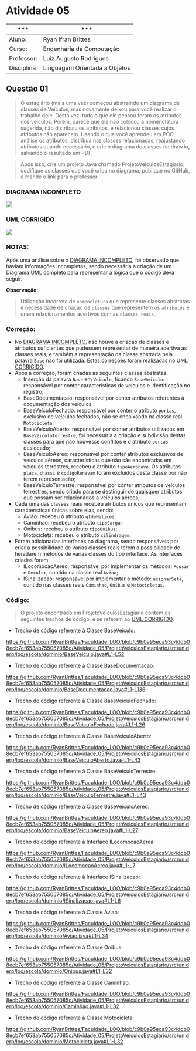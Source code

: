 # Atividade 05

| *** | *** |
| --- | --- |
| Aluno: | Ryan Ifran Brittes |
| Curso: | Engenharia da Computação |
| Professor: | Luiz Augusto Rodrigues |
| Disciplina | Linguagem Orientada a Objetos |

## Questão 01
>O estagiário (mais uma vez) começou abstraindo um diagrama de classes de Veículos, mas novamente deixou para você realizar o trabalho dele. Desta vez, tudo o que ele pensou foram os atributos dos veículos. Porém, parece que ele não colocou a nomenclatura sugerida, não distribuiu os atributos, e relacionou classes cujos atributos não aparecem.
Usando o que você aprendeu em POO, análise os atributos, distribua nas classes relacionadas, reajustando atributos quando necessário, e crie o diagrama de classes no draw.io, salvando o resultado em PDF.

>Após isso, crie um projeto Java chamado ProjetoVeiculosEstagiario, codifique as classes que você criou no diagrama, publique no GitHub, e mande o link para o professor.

### DIAGRAMA INCOMPLETO

![](https://github.com/RyanBrittes/Faculdade_LOO/blob/main/Atividade_05/Diagrama_UML/DIAGRAMA_INCOMPLETO.png)

### UML CORRIGIDO
![](https://github.com/RyanBrittes/Faculdade_LOO/blob/main/Atividade_05/Diagrama_UML/UML_ProjetoVeiculosEstagiario.jpg)

### NOTAS:
Após uma análise sobre o [DIAGRAMA INCOMPLETO](https://github.com/RyanBrittes/Faculdade_LOO/blob/main/Atividade_05/Diagrama_UML/DIAGRAMA_INCOMPLETO.png), foi observado que haviam informações incompletas, sendo necessária a criação de um Diagrama UML completo para representar a lógica que o código deva seguir.

**Observação**:
> Utilização incorreta de `nomenclatura` que represente classes abstratas e necessidade de criação de `classes` que representem os `atributos` e criem relacionamentos acertivos com as `classes reais`.

### Correção:
* No [DIAGRAMA INCOMPLETO](https://github.com/RyanBrittes/Faculdade_LOO/blob/main/Atividade_05/Diagrama_UML/DIAGRAMA_INCOMPLETO.png), não houve a criação de classes e atributos suficientes que pudessem representar de maneira acertiva as classes reais, e também a representação da classe abstrada pela palavra `Base` não foi utilizada. Estas correções foram realizadas no [UML CORRIGIDO](https://github.com/RyanBrittes/Faculdade_LOO/blob/main/Atividade_05/Diagrama_UML/UML_ProjetoVeiculosEstagiario.jpg).
* Após a correção, foram criadas as seguintes classes abstratas:
  * Inserção da palavra `Base` em `Veiculo`, ficando `BaseVeiculo`: responsável por conter características de veículos e identificação no registro;
  * BaseDocumentacao: responsável por conter atributos referentes à documentação dos veículos;
  * BaseVeículoFechado: responsável por conter o atributo `portas`, exclusivo de veículos fechados, não se encaixando na classe real `Motocicleta`;
  * BaseVeículoAberto: responsável por conter atributos utilizados em `BaseVeiculoTerrestre`, foi necessária a criação e subdivisão destas classes para que não houvesse conflitos e o atributo `portas` deslocado;
  * BaseVeículoAereo: responsável por conter atributos esclusivos de veículos aéreos, características que não são encontradas em veículos terrestres, recebeu o atributo `tipoAeronave`. Os atributos `placa`, `chassi` e `codigoRenavam` foram excluidos desta classe por não terem representação;
  * BaseVeículoTerrestre: responsável por conter atributos de veículos terrestres, sendo criado para se destinguir de quaisquer atributos que possam ser relacionados a veículos aéreos;
* Cada uma das classes reais recebeu atributos únicos que representam características únicas sobre elas, sendo:
  * Aviao: recebeu o atributo `qtdeHelices`;
  * Caminhao: recebeu o atributo `tipoCarga`;
  * Onibus: recebeu o atributo `tipoOnibus`;
  * Motocicleta: recebeu o atributo `cilindragem`.
* Foram adicionadas interfaces no diagrama, sendo responsáveis por criar a possibilidade de varias classes reais terem a possibilidade de heradarem métodos de varias classes do tipo interface. As interfaces criadas foram:
  * ILocomocaoAereo: responsável por implementar os métodos: `Pousar` e `Decolar`, contido na classe real `Aviao`;
  * ISinalizacao: responsável por implementar o método: `acionarSeta`, contido nas classes reais `Caminhao`, `Onibus` e `Motocicletas`.

### Código:
>O projeto encontrado em ProjetoVeiculosEstagiario contem os seguintes trechos de código, e se referem ao [UML CORRIGIDO](https://github.com/RyanBrittes/Faculdade_LOO/blob/main/Atividade_05/Diagrama_UML/UML_ProjetoVeiculosEstagiario.jpg).

* Trecho de código referente à Classe BaseVeiculo:

https://github.com/RyanBrittes/Faculdade_LOO/blob/c9b0a95eca93c4ddb08ecb7ef653ab755057085c/Atividade_05/ProjetoVeiculosEstagiario/src/uniderp/loo/escola/dominio/BaseVeiculo.java#L1-L52

* Trecho de código referente à Classe BaseDocumentacao:

https://github.com/RyanBrittes/Faculdade_LOO/blob/c9b0a95eca93c4ddb08ecb7ef653ab755057085c/Atividade_05/ProjetoVeiculosEstagiario/src/uniderp/loo/escola/dominio/BaseDocumentacao.java#L1-L136

* Trecho de código referente à Classe BaseVeiculoFechado:

https://github.com/RyanBrittes/Faculdade_LOO/blob/c9b0a95eca93c4ddb08ecb7ef653ab755057085c/Atividade_05/ProjetoVeiculosEstagiario/src/uniderp/loo/escola/dominio/BaseVeiculoFechado.java#L1-L26

* Trecho de código referente à Classe BaseVeiculoAberto:

https://github.com/RyanBrittes/Faculdade_LOO/blob/c9b0a95eca93c4ddb08ecb7ef653ab755057085c/Atividade_05/ProjetoVeiculosEstagiario/src/uniderp/loo/escola/dominio/BaseVeiculoAberto.java#L1-L43

* Trecho de código referente à Classe BaseVeiculoTerrestre:

https://github.com/RyanBrittes/Faculdade_LOO/blob/c9b0a95eca93c4ddb08ecb7ef653ab755057085c/Atividade_05/ProjetoVeiculosEstagiario/src/uniderp/loo/escola/dominio/BaseVeiculoTerrestre.java#L1-L43

* Trecho de código referente à Classe BaseVeiculoAereo:

https://github.com/RyanBrittes/Faculdade_LOO/blob/c9b0a95eca93c4ddb08ecb7ef653ab755057085c/Atividade_05/ProjetoVeiculosEstagiario/src/uniderp/loo/escola/dominio/BaseVeiculoAereo.java#L1-L27

* Trecho de código referente à Interface ILocomocaoAerea:

https://github.com/RyanBrittes/Faculdade_LOO/blob/c9b0a95eca93c4ddb08ecb7ef653ab755057085c/Atividade_05/ProjetoVeiculosEstagiario/src/uniderp/loo/escola/dominio/ILocomocaoAerea.java#L1-L7

* Trecho de código referente à Interface ISinalizacao:

https://github.com/RyanBrittes/Faculdade_LOO/blob/c9b0a95eca93c4ddb08ecb7ef653ab755057085c/Atividade_05/ProjetoVeiculosEstagiario/src/uniderp/loo/escola/dominio/ISinalizacao.java#L1-L6

* Trecho de código referente à Classe Aviao:

https://github.com/RyanBrittes/Faculdade_LOO/blob/c9b0a95eca93c4ddb08ecb7ef653ab755057085c/Atividade_05/ProjetoVeiculosEstagiario/src/uniderp/loo/escola/dominio/Aviao.java#L1-L34

* Trecho de código referente à Classe Onibus:

https://github.com/RyanBrittes/Faculdade_LOO/blob/c9b0a95eca93c4ddb08ecb7ef653ab755057085c/Atividade_05/ProjetoVeiculosEstagiario/src/uniderp/loo/escola/dominio/Onibus.java#L1-L32

* Trecho de código referente à Classe Caminhao:

https://github.com/RyanBrittes/Faculdade_LOO/blob/c9b0a95eca93c4ddb08ecb7ef653ab755057085c/Atividade_05/ProjetoVeiculosEstagiario/src/uniderp/loo/escola/dominio/Caminhao.java#L1-L32

* Trecho de código referente à Classe Motocicleta:

https://github.com/RyanBrittes/Faculdade_LOO/blob/c9b0a95eca93c4ddb08ecb7ef653ab755057085c/Atividade_05/ProjetoVeiculosEstagiario/src/uniderp/loo/escola/dominio/Motocicleta.java#L1-L32
